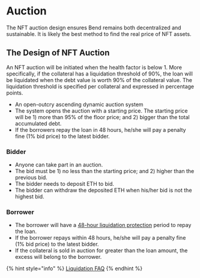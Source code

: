 # Auction

The NFT auction design ensures Bend remains both decentralized and sustainable. It is likely the best method to find the real price of NFT assets.

## The Design of NFT Auction

An NFT auction will be initiated when the health factor is below 1. More specifically, if the collateral has a liquidation threshold of 90%, the loan will be liquidated when the debt value is worth 90% of the collateral value. The liquidation threshold is specified per collateral and expressed in percentage points.

* An open-outcry ascending dynamic auction system
* The system opens the auction with a starting price. The starting price will be 1) more than 95% of the floor price; and 2) bigger than the total accumulated debt.
* If the borrowers repay the loan in 48 hours, he/she will pay a penalty fine (1% bid price) to the latest bidder.

### Bidder

* Anyone can take part in an auction.
* The bid must be 1) no less than the starting price; and 2) higher than the previous bid.
* The bidder needs to deposit ETH to bid.
* The bidder can withdraw the deposited ETH when his/her bid is not the highest bid.

### Borrower

* The borrower will have a [48-hour liquidation protection](../highlights/48h-liquidation-protection.md) period to repay the loan.
* If the borrower repays within 48 hours, he/she will pay a penalty fine (1% bid price) to the latest bidder.
* If the collateral is sold in auction for greater than the loan amount, the excess will belong to the borrower.

{% hint style="info" %}
[Liquidation FAQ](../faq/liquidation.md)
{% endhint %}
